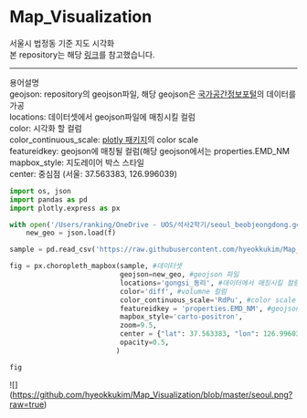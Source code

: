 # Map_Visualization
서울시 법정동 기준 지도 시각화
<br/>
본 repository는 해당 [링크](https://github.com/raqoon886/Local_HangJeongDong/blob/master/README.md)를 참고했습니다.
 

____
용어설명<br/>
geojson: repository의 geojson파일, 해당 geojson은 [국가공간정보포털](http://data.nsdi.go.kr/dataset)의 데이터를 가공<br/>
locations: 데이터셋에서 geojson파일에 매칭시킬 컬럼<br/>
color: 시각화 할 컬럼<br/>
color_continuous_scale: [plotly 패키지](http://data.nsdi.go.kr/dataset)의 color scale<br/>
featureidkey: geojson에 매칭될 컬럼(해당 geojson에서는 properties.EMD_NM<br/>
mapbox_style: 지도레이어 박스 스타일<br/>
center: 중심점 (서울: 37.563383, 126.996039)<br/>

```python
import os, json
import pandas as pd
import plotly.express as px

with open('/Users/ranking/OneDrive - UOS/석사2학기/seoul_beobjeongdong.geojson','r') as f:
    new_geo = json.load(f)

sample = pd.read_csv('https://raw.githubusercontent.com/hyeokkukim/Map_Visualization/main/sample.csv')

fig = px.choropleth_mapbox(sample, #데이터셋
                           geojson=new_geo, #geojson 파일
                           locations='gongsi_동리', #데이터에서 매칭시킬 컬럼 지정
                           color='diff', #volumne 컬럼
                           color_continuous_scale='RdPu', #color scale
                           featureidkey = 'properties.EMD_NM', #geojson에서 매칭시킬 컬럼 지정
                           mapbox_style='carto-positron',
                           zoom=9.5,
                           center = {"lat": 37.563383, "lon": 126.996039}, #중심점 = 서울
                           opacity=0.5,
                          )

fig
```
![] (https://github.com/hyeokkukim/Map_Visualization/blob/master/seoul.png?raw=true)
